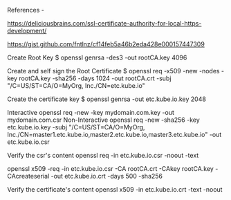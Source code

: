 References - 

https://deliciousbrains.com/ssl-certificate-authority-for-local-https-development/

https://gist.github.com/fntlnz/cf14feb5a46b2eda428e000157447309

Create Root Key
$ openssl genrsa -des3 -out rootCA.key 4096

Create and self sign the Root Certificate
$ openssl req -x509 -new -nodes -key rootCA.key -sha256 -days 1024 -out rootCA.crt -subj "/C=US/ST=CA/O=MyOrg, Inc./CN=etc.kube.io"

Create the certificate key
$ openssl genrsa -out etc.kube.io.key 2048
 
Interactive
openssl req -new -key mydomain.com.key -out mydomain.com.csr
Non-Interactive
openssl req -new -sha256 -key etc.kube.io.key -subj "/C=US/ST=CA/O=MyOrg, Inc./CN=master1.etc.kube.io,master2.etc.kube.io,master3.etc.kube.io" -out etc.kube.io.csr


Verify the csr's content
openssl req -in etc.kube.io.csr -noout -text

openssl x509 -req -in etc.kube.io.csr -CA rootCA.crt -CAkey rootCA.key -CAcreateserial -out etc.kube.io.crt -days 500 -sha256


Verify the certificate's content
openssl x509 -in etc.kube.io.crt -text -noout